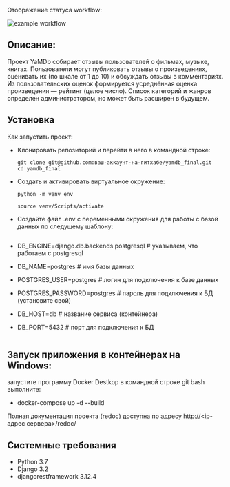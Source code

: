 Отображение статуса workflow:

![example workflow](https://github.com/RustamM2022/yamdb_final/actions/workflows/yamdb_workflow.yml/badge.svg)

## Описание:
Проект YaMDb собирает отзывы пользователей о фильмах, музыке, книгах. Пользователи могут публиковать отзывы о произведениях, оценивать их (по шкале от 1 до 10) и обсуждать отзывы в комментариях. Из пользовательских оценок формируется усреднённая оценка произведения — рейтинг (целое число). Список категорий и жанров определен администратором, но может быть расширен в будущем.

## Установка
Как запустить проект:
 - Клонировать репозиторий и перейти в него в командной строке:
   
    ```
    git clone git@github.com:ваш-аккаунт-на-гитхабе/yamdb_final.git
    cd yamdb_final
    ```

* Cоздать и активировать виртуальное окружение:

   ```
   python -m venv env

   source venv/Scripts/activate
   ```

- Создайте файл .env с переменными окружения для работы с базой данных по следущему шаблону:

  ```
- DB_ENGINE=django.db.backends.postgresql # указываем, что работаем с postgresql
- DB_NAME=postgres # имя базы данных
- POSTGRES_USER=postgres # логин для подключения к базе данных
- POSTGRES_PASSWORD=postgres # пароль для подключения к БД (установите свой)
- DB_HOST=db # название сервиса (контейнера)
- DB_PORT=5432 # порт для подключения к БД
  ```

## Запуск приложения в контейнерах на Windows:
запустите программу Docker Destkop
в командной строке git bash выполните: 
- docker-compose up -d --build


Полная документация проекта (redoc) доступна по адресу http://<ip-адрес сервера>/redoc/

## Системные требования
- Python 3.7
- Django 3.2
- djangorestframework 3.12.4
